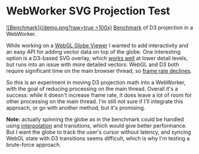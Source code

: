 # WebWorker SVG Projection Test

[![Benchmark](/demo.png?raw=true =100x)](http://k9.github.com/web-worker-projection/)
[Benchmark](http://k9.github.io/web-worker-projection) of D3 projection in a WebWorker.

While working on a [WebGL Globe Viewer](http://k9.github.io/globe-viewer)
I wanted to add interactivity
and an easy API for adding vector data on top of the globe.
One interesting option is a D3-based SVG overlay, which
[works well](http://k9.github.io/globe-viewer-svg-simple)
at lower detail levels, but runs into an issue with more detailed vectors:
WebGL and D3 both require significant time on the main browser thread,
so [frame rate declines](http://k9.github.io/globe-viewer-svg-test).

So this is an experiment in moving D3 projection math into a WebWorker,
with the goal of reducing processing on the main thread. Overall it's a
success: while it doesn't increase frame rate, it does leave a lot of room for
other processing on the main thread. I'm still not sure if I'll integrate
this approach, or go with another method, but it's promising.

**Note:** actually spinning the globe as in the benchmark could be handled
using [interpolation](https://bl.ocks.org/mbostock/4183330) and transitions, which would give better performance.
But I want the globe to track the user's cursor without latency, and syncing WebGL
state with D3 transitions seems difficult, which is why I'm testing a brute-force
approach.
